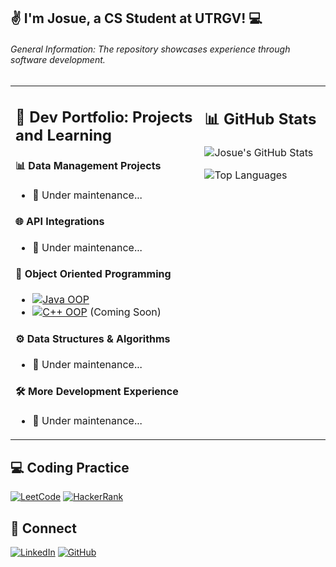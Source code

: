 ## ✌️ I'm Josue, a CS Student at UTRGV! 💻  

###### General Information: The repository showcases experience through software development.

<table>
  <tr>
    <td valign="top" width="60%">
    
## 📕 Dev Portfolio: Projects and Learning

#### 📊 Data Management Projects
- 🐢 Under maintenance...

#### 🌐 API Integrations
- 🐢 Under maintenance...

#### 🧩 Object Oriented Programming
- [![Java OOP](https://img.shields.io/badge/Java_OOP-Repository-007396?style=flat-square&logo=java)](https://github.com/jlndvr/Java-REPO)
- [![C++ OOP](https://img.shields.io/badge/C++_OOP-Repository-00599C?style=flat-square&logo=c%2B%2B)]() (Coming Soon)

#### ⚙️ Data Structures & Algorithms 
- 🐢 Under maintenance... 

#### 🛠️ More Development Experience 
- 🐢 Under maintenance...
    </td>
    <td valign="top" width="40%">
    
## 📊 GitHub Stats
![Josue's GitHub Stats](https://github-readme-stats.vercel.app/api?username=jlndvr&show_icons=true&theme=radical&hide_title=true)

![Top Languages](https://github-readme-stats.vercel.app/api/top-langs/?username=jlndvr&layout=compact&theme=radical&hide=html,css)
    </td>
  </tr>
</table>

## 💻 Coding Practice
[![LeetCode](https://img.shields.io/badge/LeetCode-Profile-FFA116?style=for-the-badge&logo=leetcode)](https://github.com/jlndvr/LeetCode)
[![HackerRank](https://img.shields.io/badge/HackerRank-Profile-2EC866?style=for-the-badge&logo=hackerrank)](https://github.com/jlndvr/HackerRank)

## 🤝 Connect
[![LinkedIn](https://img.shields.io/badge/LinkedIn-Connect-0A66C2?style=for-the-badge&logo=linkedin)](https://linkedin.com/in/jlndvr)
[![GitHub](https://img.shields.io/badge/GitHub-Follow-181717?style=for-the-badge&logo=github)](https://github.com/jlndvr)
